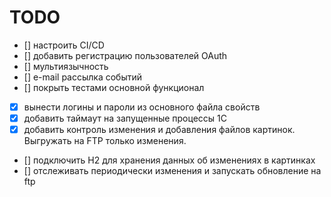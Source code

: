 # TODO
- [] настроить CI/CD
- [] добавить регистрацию пользователей OAuth
- [] мультиязычность
- [] e-mail рассылка событий
- [] покрыть тестами основной функционал
- [x] вынести логины и пароли из основного файла свойств
- [x] добавить таймаут на запущенные процессы 1С
- [x] добавить контроль изменения и добавления файлов картинок. Выгружать на FTP только изменения.
- [] подключить H2 для хранения данных об изменениях в картинках
- [] отслеживать периодически изменения и запускать обновление на ftp
    